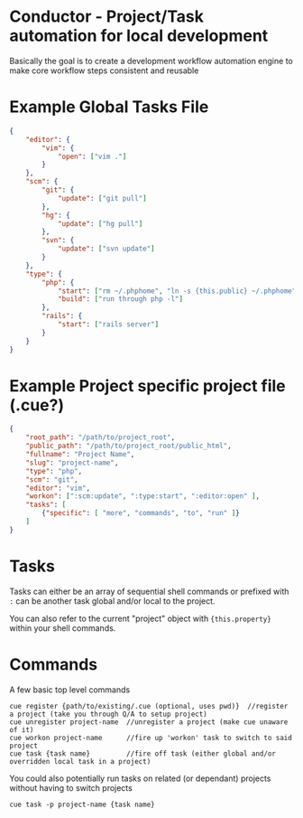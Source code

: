 Conductor - Project/Task automation for local development
=

Basically the goal is to create a development workflow automation engine to make core workflow steps consistent and reusable


Example Global Tasks File
==

```json
{
	"editor": {
		"vim": {
			"open": ["vim ."]
		}
	},
	"scm": {
		"git": {
			"update": ["git pull"]
		},
		"hg": {
			"update": ["hg pull"]
		},
		"svn": {
			"update": ["svn update"]
		}
	},
	"type": {
		"php": {
			"start": ["rm ~/.phphome", "ln -s {this.public} ~/.phphome", "/Applications/MAMP/bin/apache2/bin/apachectl restart"],
			"build": ["run through php -l"]
		},
		"rails": {
			"start": ["rails server"]
		}
	}
}
```


Example Project specific project file (.cue?)
==

```json
{
	"root_path": "/path/to/project_root",
	"public_path": "/path/to/project_root/public_html",
	"fullname": "Project Name",
	"slug": "project-name",
	"type": "php",
	"scm": "git",
	"editor": "vim",
	"workon": [":scm:update", ":type:start", ":editor:open" ],
	"tasks": [
		{"specific": [ "more", "commands", "to", "run" ]}
	]
}
```

Tasks
==

Tasks can either be an array of sequential shell commands or prefixed with ```:``` can be another task global and/or local to the project.

You can also refer to the current "project" object with ```{this.property}``` within your shell commands.


Commands
==

A few basic top level commands

```nocolor
cue register {path/to/existing/.cue (optional, uses pwd)}  //register a project (take you through Q/A to setup project)
cue unregister project-name  //unregister a project (make cue unaware of it)
cue workon project-name      //fire up 'workon' task to switch to said project
cue task {task name}         //fire off task (either global and/or overridden local task in a project)
```

You could also potentially run tasks on related (or dependant) projects without having to switch projects

```nocolor
cue task -p project-name {task name}
```
